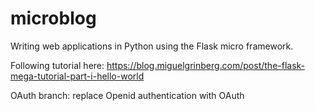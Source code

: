 # microblog
Writing web applications in Python using the Flask micro framework.

Following tutorial here: https://blog.miguelgrinberg.com/post/the-flask-mega-tutorial-part-i-hello-world

OAuth branch: replace Openid authentication with OAuth

